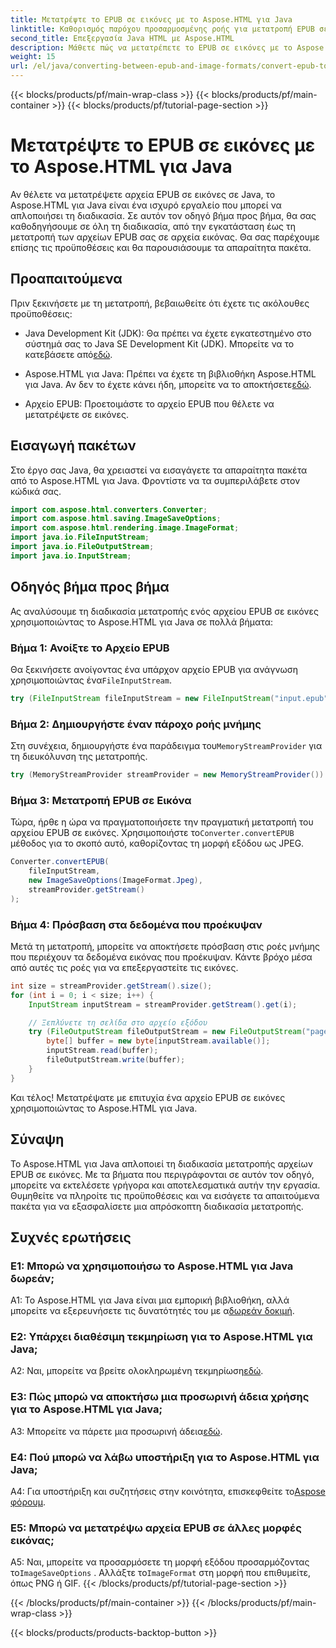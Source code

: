 ```yaml
---
title: Μετατρέψτε το EPUB σε εικόνες με το Aspose.HTML για Java
linktitle: Καθορισμός παρόχου προσαρμοσμένης ροής για μετατροπή EPUB σε εικόνα
second_title: Επεξεργασία Java HTML με Aspose.HTML
description: Μάθετε πώς να μετατρέπετε το EPUB σε εικόνες με το Aspose.HTML για Java. Οδηγός βήμα προς βήμα για απρόσκοπτη μετατροπή.
weight: 15
url: /el/java/converting-between-epub-and-image-formats/convert-epub-to-image-specify-custom-stream-provider/
---
```


{{< blocks/products/pf/main-wrap-class >}}
{{< blocks/products/pf/main-container >}}
{{< blocks/products/pf/tutorial-page-section >}}

# Μετατρέψτε το EPUB σε εικόνες με το Aspose.HTML για Java

Αν θέλετε να μετατρέψετε αρχεία EPUB σε εικόνες σε Java, το Aspose.HTML για Java είναι ένα ισχυρό εργαλείο που μπορεί να απλοποιήσει τη διαδικασία. Σε αυτόν τον οδηγό βήμα προς βήμα, θα σας καθοδηγήσουμε σε όλη τη διαδικασία, από την εγκατάσταση έως τη μετατροπή των αρχείων EPUB σας σε αρχεία εικόνας. Θα σας παρέχουμε επίσης τις προϋποθέσεις και θα παρουσιάσουμε τα απαραίτητα πακέτα.

## Προαπαιτούμενα

Πριν ξεκινήσετε με τη μετατροπή, βεβαιωθείτε ότι έχετε τις ακόλουθες προϋποθέσεις:

- Java Development Kit (JDK): Θα πρέπει να έχετε εγκατεστημένο στο σύστημά σας το Java SE Development Kit (JDK). Μπορείτε να το κατεβάσετε από[εδώ](https://www.oracle.com/java/technologies/javase-downloads.html).

-  Aspose.HTML για Java: Πρέπει να έχετε τη βιβλιοθήκη Aspose.HTML για Java. Αν δεν το έχετε κάνει ήδη, μπορείτε να το αποκτήσετε[εδώ](https://releases.aspose.com/html/java/).

- Αρχείο EPUB: Προετοιμάστε το αρχείο EPUB που θέλετε να μετατρέψετε σε εικόνες.

## Εισαγωγή πακέτων

Στο έργο σας Java, θα χρειαστεί να εισαγάγετε τα απαραίτητα πακέτα από το Aspose.HTML για Java. Φροντίστε να τα συμπεριλάβετε στον κώδικά σας.

```java
import com.aspose.html.converters.Converter;
import com.aspose.html.saving.ImageSaveOptions;
import com.aspose.html.rendering.image.ImageFormat;
import java.io.FileInputStream;
import java.io.FileOutputStream;
import java.io.InputStream;
```

## Οδηγός βήμα προς βήμα

Ας αναλύσουμε τη διαδικασία μετατροπής ενός αρχείου EPUB σε εικόνες χρησιμοποιώντας το Aspose.HTML για Java σε πολλά βήματα:

### Βήμα 1: Ανοίξτε το Αρχείο EPUB

 Θα ξεκινήσετε ανοίγοντας ένα υπάρχον αρχείο EPUB για ανάγνωση χρησιμοποιώντας ένα`FileInputStream`.

```java
try (FileInputStream fileInputStream = new FileInputStream("input.epub")) {
```

### Βήμα 2: Δημιουργήστε έναν πάροχο ροής μνήμης

 Στη συνέχεια, δημιουργήστε ένα παράδειγμα του`MemoryStreamProvider` για τη διευκόλυνση της μετατροπής.

```java
try (MemoryStreamProvider streamProvider = new MemoryStreamProvider()) {
```

### Βήμα 3: Μετατροπή EPUB σε Εικόνα

 Τώρα, ήρθε η ώρα να πραγματοποιήσετε την πραγματική μετατροπή του αρχείου EPUB σε εικόνες. Χρησιμοποιήστε το`Converter.convertEPUB` μέθοδος για το σκοπό αυτό, καθορίζοντας τη μορφή εξόδου ως JPEG.

```java
Converter.convertEPUB(
    fileInputStream,
    new ImageSaveOptions(ImageFormat.Jpeg),
    streamProvider.getStream()
);
```

### Βήμα 4: Πρόσβαση στα δεδομένα που προέκυψαν

Μετά τη μετατροπή, μπορείτε να αποκτήσετε πρόσβαση στις ροές μνήμης που περιέχουν τα δεδομένα εικόνας που προέκυψαν. Κάντε βρόχο μέσα από αυτές τις ροές για να επεξεργαστείτε τις εικόνες.

```java
int size = streamProvider.getStream().size();
for (int i = 0; i < size; i++) {
    InputStream inputStream = streamProvider.getStream().get(i);

    // Ξεπλύνετε τη σελίδα στο αρχείο εξόδου
    try (FileOutputStream fileOutputStream = new FileOutputStream("page_" + (i + 1) + ".jpg")) {
        byte[] buffer = new byte[inputStream.available()];
        inputStream.read(buffer);
        fileOutputStream.write(buffer);
    }
}
```

Και τέλος! Μετατρέψατε με επιτυχία ένα αρχείο EPUB σε εικόνες χρησιμοποιώντας το Aspose.HTML για Java.

## Σύναψη

Το Aspose.HTML για Java απλοποιεί τη διαδικασία μετατροπής αρχείων EPUB σε εικόνες. Με τα βήματα που περιγράφονται σε αυτόν τον οδηγό, μπορείτε να εκτελέσετε γρήγορα και αποτελεσματικά αυτήν την εργασία. Θυμηθείτε να πληροίτε τις προϋποθέσεις και να εισάγετε τα απαιτούμενα πακέτα για να εξασφαλίσετε μια απρόσκοπτη διαδικασία μετατροπής.

## Συχνές ερωτήσεις

### Ε1: Μπορώ να χρησιμοποιήσω το Aspose.HTML για Java δωρεάν;

 A1: Το Aspose.HTML για Java είναι μια εμπορική βιβλιοθήκη, αλλά μπορείτε να εξερευνήσετε τις δυνατότητές του με α[δωρεάν δοκιμή](https://releases.aspose.com/html/java).

### Ε2: Υπάρχει διαθέσιμη τεκμηρίωση για το Aspose.HTML για Java;

 A2: Ναι, μπορείτε να βρείτε ολοκληρωμένη τεκμηρίωση[εδώ](https://reference.aspose.com/html/java/).

### Ε3: Πώς μπορώ να αποκτήσω μια προσωρινή άδεια χρήσης για το Aspose.HTML για Java;

 A3: Μπορείτε να πάρετε μια προσωρινή άδεια[εδώ](https://purchase.aspose.com/temporary-license/).

### Ε4: Πού μπορώ να λάβω υποστήριξη για το Aspose.HTML για Java;

 A4: Για υποστήριξη και συζητήσεις στην κοινότητα, επισκεφθείτε το[Aspose φόρουμ](https://forum.aspose.com/).

### Ε5: Μπορώ να μετατρέψω αρχεία EPUB σε άλλες μορφές εικόνας;

 A5: Ναι, μπορείτε να προσαρμόσετε τη μορφή εξόδου προσαρμόζοντας το`ImageSaveOptions` . Αλλάξτε το`ImageFormat` στη μορφή που επιθυμείτε, όπως PNG ή GIF.
{{< /blocks/products/pf/tutorial-page-section >}}

{{< /blocks/products/pf/main-container >}}
{{< /blocks/products/pf/main-wrap-class >}}

{{< blocks/products/products-backtop-button >}}
